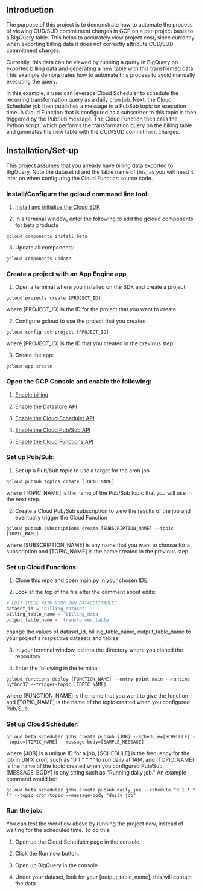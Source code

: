<h2>Introduction</h2>
The purpose of this project is to demonstrate how to automate the process of viewing CUD/SUD commitment charges in GCP on a 
per-project basis to a BigQuery table. This helps to accurately view project cost, since currently when exporting billing 
data it does not correctly attribute CUD/SUD commitment charges.


Currently, this data can be viewed by running a query in BigQuery on exported billing data and generating a new table with 
this transformed data. This example demonstrates how to automate this process to avoid manually executing the query.

In this example, a user can leverage Cloud Scheduler to schedule the recurring transformation query as a daily cron job. 
Next, the Cloud Scheduler job then publishes a message to a PubSub topic on execution time. A Cloud Function that is 
configured as a subscriber to this topic is then triggered by the PubSub message. The Cloud Function then calls the Python 
script, which performs the transformation query on the billing table and generates the new table with the CUD/SUD commitment 
charges.

<h2>Installation/Set-up</h2>
This project assumes that you already have billing data exported to BigQuery. Note the dataset id and the table name of 
this, as you will need it later on when configuring the Cloud Function source code.

<h3>Install/Configure the gcloud command line tool:</h3>

1. [Install and initialize the Cloud SDK](https://cloud.google.com/sdk/docs/how-to)

2. In a terminal window, enter the following to add the gcloud components for beta products
````
gcloud components install beta
````

3. Update all components:
````
gcloud components update
````

<h3>Create a project with an App Engine app</h3>

1. Open a terminal where you installed on the SDK and create a project

````
gcloud projects create [PROJECT_ID]
````

where [PROJECT_ID] is the ID for the project that you want to create.

2. Configure gcloud to use the project that you created

````
gcloud config set project [PROJECT_ID]
````
where [PROJECT_ID] is the ID that you created in the previous step.

3. Create the app:
````
gcloud app create
````

<h3>Open the GCP Console and enable the following:</h3>

1. [Enable billing](http://console.cloud.google.com/billing/?_ga=2.49090150.-1918546401.1542306879)

2. [Enable the Datastore API](https://console.cloud.google.com/datastore/welcome?_ga=2.58601962.-1918546401.1542306879)

3. [Enable the Cloud Scheduler API](http://console.cloud.google.com/apis/library/cloudscheduler.googleapis.com?_ga=2.212868180.-1918546401.1542306879)

4. [Enable the Cloud Pub/Sub API](https://pantheon.corp.google.com/flows/enableapi?apiid=pubsub)

5. [Enable the Cloud Functions API](https://pantheon.corp.google.com/flows/enableapi?apiid=cloudfunctions)

<h3>Set up Pub/Sub:</h3>

1. Set up a Pub/Sub topic to use a target for the cron job

````
gcloud pubsub topics create [TOPIC_NAME]
````

where [TOPIC_NAME] is the name of the Pub/Sub topic that you will use in the next step.
 
2. Create a Cloud Pub/Sub subscription to view the results of the job and eventually trigger the Cloud Function
````
gcloud pubsub subscriptions create [SUBSCRIPTION_NAME] --topic [TOPIC_NAME]
````
where [SUBSCRIPTION_NAME] is any name that you want to choose for a subscription and [TOPIC_NAME] is the name created in 
the previous step.

<h3>Set up Cloud Functions:</h3>

1. Clone this repo and open main.py in your chosen IDE.

2. Look at the top of the file after the comment about edits:

````python
# EDIT THESE WITH YOUR OWN DATASET/TABLES
dataset_id = 'billing_dataset'
billing_table_name = 'billing_data'
output_table_name = 'transformed_table'
````
change the values of dataset_id, billing_table_name, output_table_name to your project's respective datasets and tables.

3. In your terminal window, cd into the directory where you cloned the repository.

4. Enter the following in the terminal:
````
gcloud functions deploy [FUNCTION_NAME] --entry-point main --runtime python37 --trigger-topic [TOPIC_NAME]
````
where [FUNCTION_NAME] is the name that you want to give the function and [TOPIC_NAME] is the name of the topic created
when you configured Pub/Sub.


<h3>Set up Cloud Scheduler:</h3>

````
gcloud beta scheduler jobs create pubsub [JOB] --schedule=[SCHEDULE] --topic=[TOPIC_NAME] --message-body=[SAMPLE_MESSAGE]
````
where [JOB] is a unique ID for a job, [SCHEDULE] is the frequency for the job in UNIX cron, such as "0 1 * * *" to run daily 
at 1AM, and [TOPIC_NAME] is the name of the topic created when you configured Pub/Sub, [MESSAGE_BODY] is any string such 
as "Running daily job." An example command would be: 
````
gcloud beta scheduler jobs create pubsub daily_job --schedule "0 1 * * *" --topic cron-topic --message-body "daily job"
````

<h3>Run the job:</h3>
You can test the workflow above by running the project now, instead of waiting for the scheduled time. To do this:

1. Open up the Cloud Scheduler page in the console.

2. Click the Run now button.

3. Open up BigQuery in the console.

4. Under your dataset, look for your [output_table_name], this will contain the data.
